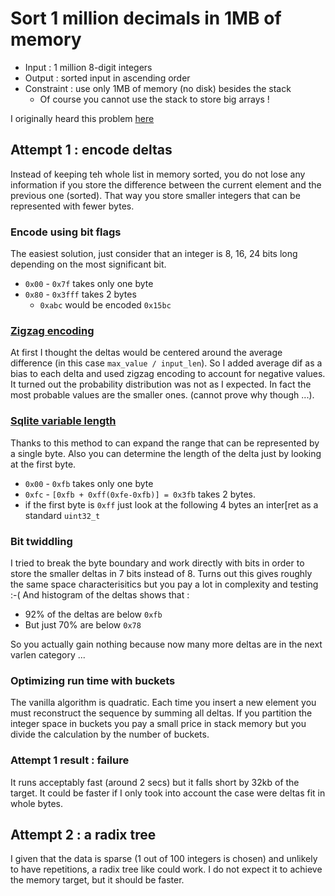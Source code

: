 # Sort 1 million decimals in 1MB of memory

* Input : 1 million 8-digit integers
* Output : sorted input in ascending order
* Constraint : use only 1MB of memory (no disk) besides the stack
  * Of course you cannot use the stack to store big arrays !

I originally heard this problem [here][0]

## Attempt 1 : encode deltas

Instead of keeping teh whole list in memory sorted, you do not lose any information if you store the difference between the current element and the previous one (sorted).
That way you store smaller integers that can be represented with fewer bytes.

### Encode using bit flags

The easiest solution, just consider that an integer is 8, 16, 24 bits long depending on the most significant bit.

* `0x00` - `0x7f` takes only one byte
* `0x80` - `0x3fff` takes 2 bytes
  * `0xabc` would be encoded `0x15bc`

### [Zigzag encoding][1]

At first I thought the deltas would be centered around the average difference (in this case `max_value / input_len`).
So I added average dif as a bias to each delta and used zigzag encoding to account for negative values.
It turned out the probability distribution was not as I expected. In fact the most probable values are the smaller ones.
(cannot prove why though ...).

### [Sqlite variable length][2]

Thanks to this method to can expand the range that can be represented by a single byte.
Also you can determine the length of the delta just by looking at the first byte.

* `0x00` - `0xfb` takes only one byte
* `0xfc` - `[0xfb + 0xff(0xfe-0xfb)] = 0x3fb` takes 2 bytes.
* if the first byte is `0xff` just look at the following 4 bytes an inter[ret as a standard `uint32_t`

### Bit twiddling

I tried to break the byte boundary and work directly with bits in order to store the smaller deltas in 7 bits instead of 8.
Turns out this gives roughly the same space characterisitics but you pay a lot in complexity and testing :-(
And histogram of the deltas shows that :

* 92% of the deltas are below `0xfb`
* But just 70% are below `0x78`

So you actually gain nothing because now many more deltas are in the next varlen category ...

### Optimizing run time with buckets

The vanilla algorithm is quadratic. Each time you insert a new element you must reconstruct the sequence by summing all deltas.
If you partition the integer space in buckets you pay a small price in stack memory but you divide the calculation by the number of buckets.

### Attempt 1 result : failure

It runs acceptably fast (around 2 secs) but it falls short by 32kb of the target.
It could be faster if I only took into account the case were deltas fit in whole bytes.

## Attempt 2 : a radix tree

I given that the data is sparse (1 out of 100 integers is chosen) and unlikely to have repetitions, a radix tree like could work.
I do not expect it to achieve the memory target, but it should be faster.


[0]: http://preshing.com/20121025/heres-some-working-code-to-sort-one-million-8-digit-numbers-in-1mb-of-ram/
[1]: https://gist.github.com/mfuerstenau/ba870a29e16536fdbaba
[2]: https://sqlite.org/src4/doc/trunk/www/varint.wiki

